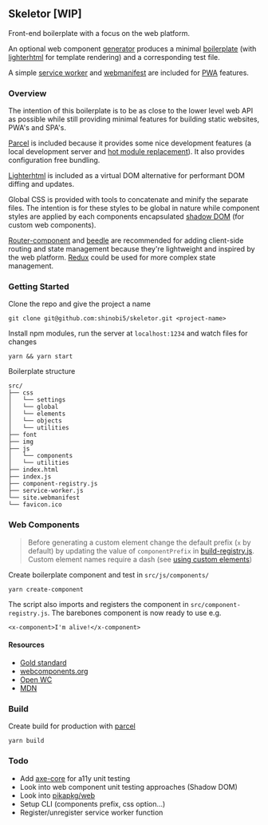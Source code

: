 ## Skeletor [WIP]

Front-end boilerplate with a focus on the web platform.

An optional web component [generator](https://github.com/shinobi5/skeletor/blob/master/scripts/create-component.js) produces a minimal [boilerplate](https://github.com/shinobi5/skeletor/blob/master/scripts/templates/component.js) (with [lighterhtml](https://github.com/WebReflection/lighterhtml) for template rendering) and a corresponding test file.

A simple [service worker](https://github.com/shinobi5/skeletor/blob/master/src/service-worker.js) and [webmanifest](https://github.com/shinobi5/skeletor/blob/master/src/site.webmanifest) are included for [PWA](https://developer.mozilla.org/en-US/docs/Web/Progressive_web_apps) features. 

### Overview

The intention of this boilerplate is to be as close to the lower level web API as possible while still providing minimal features for building static websites, PWA's and SPA's.

[Parcel](https://parceljs.org/) is included because it provides some nice development features (a local development server and [hot module replacement](https://parceljs.org/hmr.html)). It also provides configuration free bundling. 

[Lighterhtml](https://github.com/WebReflection/lighterhtml) is included as a virtual DOM alternative for performant DOM diffing and updates.

Global CSS is provided with tools to concatenate and minify the separate files. The intention is for these styles to be global in nature while component styles are applied by each components encapsulated [shadow DOM](https://developer.mozilla.org/en-US/docs/Web/Web_Components/Using_shadow_DOM) (for custom web components).

[Router-component](https://github.com/mkay581/router-component) and [beedle](https://github.com/andybelldesign/beedle) are recommended for adding client-side routing and state management because they're lightweight and inspired by the web platform. [Redux](https://github.com/reduxjs/redux) could be used for more complex state management.

### Getting Started

Clone the repo and give the project a name
```
git clone git@github.com:shinobi5/skeletor.git <project-name>
```

Install npm modules, run the server at `localhost:1234` and watch files for changes 

```
yarn && yarn start
```

Boilerplate structure
```
src/
├── css
│   └── settings
│   └── global
│   └── elements
│   └── objects
│   └── utilities
├── font
├── img
├── js
│   └── components
│   └── utilities
├── index.html
├── index.js
├── component-registry.js
├── service-worker.js
└── site.webmanifest
└── favicon.ico
```

### Web Components

> Before generating a custom element change the default prefix (`x` by default) by updating the value of `componentPrefix` in [build-registry.js](https://github.com/shinobi5/skeletor/blob/master/scripts/build-registry.js). Custom element names require a dash (see [using custom elements](https://developer.mozilla.org/en-US/docs/Web/Web_Components/Using_custom_elements))

Create boilerplate component and test in `src/js/components/`
```
yarn create-component
```

The script also imports and registers the component in `src/component-registry.js`. The barebones component is now ready to use e.g. 
```
<x-component>I'm alive!</x-component>
```

#### Resources
+ [Gold standard](https://github.com/webcomponents/gold-standard/wiki)
+ [webcomponents.org](https://www.webcomponents.org)
+ [Open WC](https://open-wc.org/)
+ [MDN](https://developer.mozilla.org/en-US/docs/Web/Web_Components)

### Build

Create build for production with [parcel](https://parceljs.org/)
```
yarn build
```

### Todo
+ Add [axe-core](https://github.com/dequelabs/axe-core) for a11y unit testing
+ Look into web component unit testing approaches (Shadow DOM)
+ Look into [pikapkg/web](https://github.com/pikapkg/web)
+ Setup CLI (components prefix, css option...)
+ Register/unregister service worker function
